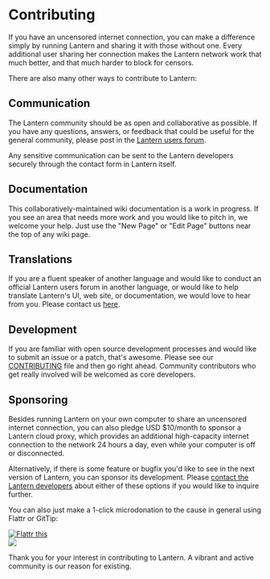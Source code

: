 # Contributing

If you have an uncensored internet connection, you can make a difference simply by running Lantern and sharing it with those without one. Every additional user sharing her connection makes the Lantern network work that much better, and that much harder to block for censors.

There are also many other ways to contribute to Lantern:


## Communication

The Lantern community should be as open and collaborative as possible. If you have any questions, answers, or feedback that could be useful for the general community, please post in the <a href="https://groups.google.com/forum/#!forum/lantern-users-en">Lantern users forum</a>.

Any sensitive communication can be sent to the Lantern developers securely through the contact form in Lantern itself.


## Documentation

This collaboratively-maintained wiki documentation is a work in progress. If you see an area that needs more work and you would like to pitch in, we welcome your help. Just use the "New Page" or "Edit Page" buttons near the top of any wiki page.


## Translations

If you are a fluent speaker of another language and would like to conduct an official Lantern users forum in another language, or would like to help translate Lantern's UI, web site, or documentation, we would love to hear from you. Please contact us <a href="mailto:i18n@getlantern.org">here</a>.


## Development

If you are familiar with open source development processes and would like to submit an issue or a patch, that's awesome. Please see our [CONTRIBUTING](https://github.com/getlantern/lantern/blob/master/CONTRIBUTING.md) file and then go right ahead. Community contributors who get really involved will be welcomed as core developers.


## <a id="sponsoring"></a>Sponsoring

Besides running Lantern on your own computer to share an uncensored internet connection, you can also pledge USD $10/month to sponsor a Lantern cloud proxy, which provides an additional high-capacity internet connection to the network 24 hours a day, even while your computer is off or disconnected.

Alternatively, if there is some feature or bugfix you'd like to see in the next version of Lantern, you can sponsor its development. Please <a href="mailto:sponsoring@getlantern.org">contact the Lantern developers</a> about either of these options if you would like to inquire further.

You can also just make a 1-click microdonation to the cause in general using Flattr or GitTip:

<a href="http://flattr.com/thing/854882/Team-Lantern-on-GitHub" target="_blank">
<img src="http://api.flattr.com/button/flattr-badge-large.png" alt="Flattr this" title="Flattr this" border="0" /></a><br/><a href="https://www.gittip.com/teamlantern/" target="_blank"><img src="http://i.imgur.com/TK0Sn.jpg" /></a>

Thank you for your interest in contributing to Lantern. A vibrant and active community is our reason for existing.